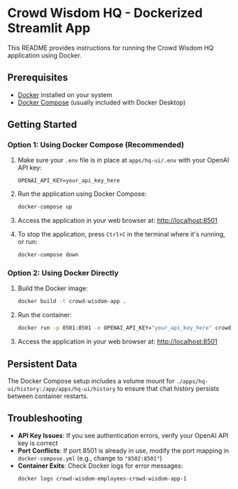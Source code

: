 # Crowd Wisdom HQ - Dockerized Streamlit App

This README provides instructions for running the Crowd Wisdom HQ application using Docker.

## Prerequisites

- [Docker](https://www.docker.com/products/docker-desktop/) installed on your system
- [Docker Compose](https://docs.docker.com/compose/install/) (usually included with Docker Desktop)

## Getting Started

### Option 1: Using Docker Compose (Recommended)

1. Make sure your `.env` file is in place at `apps/hq-ui/.env` with your OpenAI API key:
   ```
   OPENAI_API_KEY=your_api_key_here
   ```

2. Run the application using Docker Compose:
   ```bash
   docker-compose up
   ```

3. Access the application in your web browser at: [http://localhost:8501](http://localhost:8501)

4. To stop the application, press `Ctrl+C` in the terminal where it's running, or run:
   ```bash
   docker-compose down
   ```

### Option 2: Using Docker Directly

1. Build the Docker image:
   ```bash
   docker build -t crowd-wisdom-app .
   ```

2. Run the container:
   ```bash
   docker run -p 8501:8501 -e OPENAI_API_KEY="your_api_key_here" crowd-wisdom-app
   ```

3. Access the application in your web browser at: [http://localhost:8501](http://localhost:8501)

## Persistent Data

The Docker Compose setup includes a volume mount for `./apps/hq-ui/history:/app/apps/hq-ui/history` to ensure that chat history persists between container restarts.

## Troubleshooting

- **API Key Issues**: If you see authentication errors, verify your OpenAI API key is correct
- **Port Conflicts**: If port 8501 is already in use, modify the port mapping in `docker-compose.yml` (e.g., change to `"8502:8501"`)
- **Container Exits**: Check Docker logs for error messages:
  ```bash
  docker logs crowd-wisdom-employees-crowd-wisdom-app-1
  ``` 